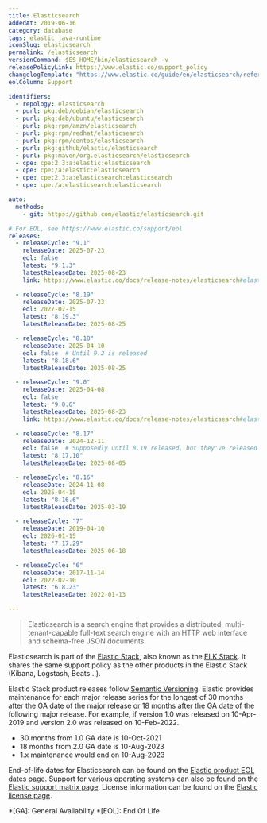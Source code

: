 ```yaml
---
title: Elasticsearch
addedAt: 2019-06-16
category: database
tags: elastic java-runtime
iconSlug: elasticsearch
permalink: /elasticsearch
versionCommand: $ES_HOME/bin/elasticsearch -v
releasePolicyLink: https://www.elastic.co/support_policy
changelogTemplate: "https://www.elastic.co/guide/en/elasticsearch/reference/{{'__LATEST__'|split:'.'|pop|join:'.'}}/release-notes-__LATEST__.html"
eolColumn: Support

identifiers:
  - repology: elasticsearch
  - purl: pkg:deb/debian/elasticsearch
  - purl: pkg:deb/ubuntu/elasticsearch
  - purl: pkg:rpm/amzn/elasticsearch
  - purl: pkg:rpm/redhat/elasticsearch
  - purl: pkg:rpm/centos/elasticsearch
  - purl: pkg:github/elastic/elasticsearch
  - purl: pkg:maven/org.elasticsearch/elasticsearch
  - cpe: cpe:2.3:a:elastic:elasticsearch
  - cpe: cpe:/a:elastic:elasticsearch
  - cpe: cpe:2.3:a:elasticsearch:elasticsearch
  - cpe: cpe:/a:elasticsearch:elasticsearch

auto:
  methods:
    - git: https://github.com/elastic/elasticsearch.git

# For EOL, see https://www.elastic.co/support/eol
releases:
  - releaseCycle: "9.1"
    releaseDate: 2025-07-23
    eol: false
    latest: "9.1.3"
    latestReleaseDate: 2025-08-23
    link: https://www.elastic.co/docs/release-notes/elasticsearch#elasticsearch-9.1.2-release-notes

  - releaseCycle: "8.19"
    releaseDate: 2025-07-23
    eol: 2027-07-15
    latest: "8.19.3"
    latestReleaseDate: 2025-08-25

  - releaseCycle: "8.18"
    releaseDate: 2025-04-10
    eol: false  # Until 9.2 is released
    latest: "8.18.6"
    latestReleaseDate: 2025-08-25

  - releaseCycle: "9.0"
    releaseDate: 2025-04-08
    eol: false
    latest: "9.0.6"
    latestReleaseDate: 2025-08-23
    link: https://www.elastic.co/docs/release-notes/elasticsearch#elasticsearch-9.0.5-release-notes

  - releaseCycle: "8.17"
    releaseDate: 2024-12-11
    eol: false  # Supposedly until 8.19 released, but they've released twice since
    latest: "8.17.10"
    latestReleaseDate: 2025-08-05

  - releaseCycle: "8.16"
    releaseDate: 2024-11-08
    eol: 2025-04-15
    latest: "8.16.6"
    latestReleaseDate: 2025-03-19

  - releaseCycle: "7"
    releaseDate: 2019-04-10
    eol: 2026-01-15
    latest: "7.17.29"
    latestReleaseDate: 2025-06-18

  - releaseCycle: "6"
    releaseDate: 2017-11-14
    eol: 2022-02-10
    latest: "6.8.23"
    latestReleaseDate: 2022-01-13

---
```


> Elasticsearch is a search engine that provides a distributed, multi-tenant-capable full-text search
> engine with an HTTP web interface and schema-free JSON documents.

Elasticsearch is part of the [Elastic Stack](https://www.elastic.co/elastic-stack/), also known as the
[ELK Stack](https://www.elastic.co/what-is/elk-stack). It shares the same support policy as the
other products in the Elastic Stack (Kibana, Logstash, Beats...).

Elastic Stack product releases follow [Semantic Versioning](https://semver.org/).
Elastic provides maintenance for each major release series for the longest of 30 months after the GA date of the major release
or 18 months after the GA date of the following major release.
For example, if version 1.0 was released on 10-Apr-2019 and version 2.0 was released on 10-Feb-2022.

- 30 months from 1.0 GA date is 10-Oct-2021
- 18 months from 2.0 GA date is 10-Aug-2023
- 1.x maintenance would end on 10-Aug-2023

End-of-life dates for Elasticsearch can be found on the [Elastic product EOL dates page](https://www.elastic.co/support/eol).
Support for various operating systems can also be found on the [Elastic support matrix page](https://www.elastic.co/support/matrix).
License information can be found on the [Elastic license page](https://www.elastic.co/pricing/faq/licensing).

*[GA]: General Availability
*[EOL]: End Of Life
